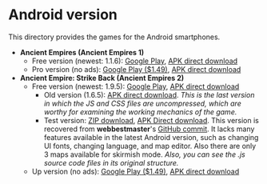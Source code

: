# Android version
This directory provides the games for the Android smartphones.

* **Ancient Empires (Ancient Empires 1)**
	* Free version (newest: 1.1.6): [Google Play](https://bitly.com/ae1-google-play), [APK direct download](https://bitly.com/ae1-apk)
	* Pro version (no ads): [Google Play ($1.49)](https://bitly.com/ae1-pro-google-play), [APK direct download](https://bitly.com/ae1-pro-apk)
* **Ancient Empire: Strike Back (Ancient Empires 2)**
	* Free version (newest: 1.9.5): [Google Play](https://bitly.com/ae2-google-play), [APK direct download](https://bitly.com/ae2-apk)
		* Old version (1.6.5): [APK direct download](https://bit.ly/ae2-apk-old). *This is the last version in which the JS and CSS files are uncompressed, which are worthy for examining the working mechanics of the game.*
		* Test version: [ZIP download](https://bit.ly/ae2-test-zip), [APK Direct download](https://bit.ly/ae2-test-apk). This version is recovered from **webbestmaster**'s [GitHub commit](https://github.com/webbestmaster/main/blob/49776cef49f17f29faeda97bdcb4202919f62a67/AE2/res/android/AE2.ZIP). It lacks many features available in the latest Android version, such as changing UI fonts, changing language, and map editor. Also there are only 3 maps available for skirmish mode. *Also, you can see the .js source code files in its original structure.*
	* Up version (no ads): [Google Play ($1.49)](https://bitly.com/ae2-up-google-play), [APK direct download](https://bitly.com/ae2-up-apk)
